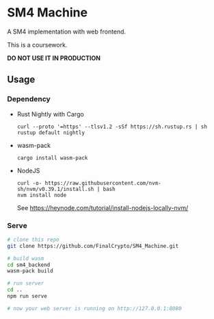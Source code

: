 # SM4 Machine

A SM4 implementation with web frontend.

This is a coursework. 

**DO NOT USE IT IN PRODUCTION**
## Usage
### Dependency

- Rust Nightly with Cargo
  ```
  curl --proto '=https' --tlsv1.2 -sSf https://sh.rustup.rs | sh
  rustup default nightly
  ```
- wasm-pack
  ```
  cargo install wasm-pack
  ```
- NodeJS
  ```
  curl -o- https://raw.githubusercontent.com/nvm-sh/nvm/v0.39.1/install.sh | bash
  nvm install node
  ```
  See https://heynode.com/tutorial/install-nodejs-locally-nvm/

### Serve

```sh
# clone this repo
git clone https://github.com/FinalCrypto/SM4_Machine.git

# build wasm
cd sm4_backend
wasm-pack build

# run server
cd ..
npm run serve

# now your web server is running on http://127.0.0.1:8080
```
  

